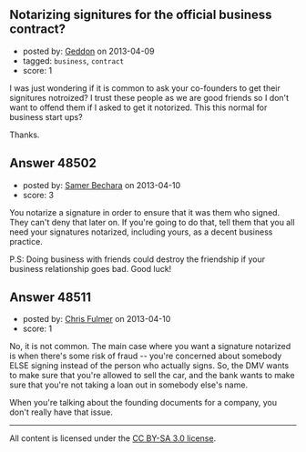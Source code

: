 ## Notarizing signitures for the official business contract?

- posted by: [Geddon](https://stackexchange.com/users/-1/22516-geddon) on 2013-04-09
- tagged: `business`, `contract`
- score: 1

I was just wondering if it is common to ask your co-founders to get their signitures notroized? I trust these people as we are good friends so I don't want to offend them if I asked to get it notorized. This this normal for business start ups?

Thanks.


## Answer 48502

- posted by: [Samer Bechara](https://stackexchange.com/users/-1/25769-samer-bechara) on 2013-04-10
- score: 3

You notarize a signature in order to ensure that it was them who signed. They can't deny that later on. If you're going to do that, tell them that you all need your signatures notarized, including yours, as a decent business practice.

P.S: Doing business with friends could destroy the friendship if your business relationship goes bad. Good luck! 


## Answer 48511

- posted by: [Chris Fulmer](https://stackexchange.com/users/-1/17026-chris-fulmer) on 2013-04-10
- score: 1

No, it is not common.  The main case where you want a signature notarized is when there's some risk of fraud -- you're concerned about somebody ELSE signing instead of the person who actually signs.  So, the DMV wants to make sure that you're allowed to sell the car, and the bank wants to make sure that you're not taking a loan out in somebody else's name.

When you're talking about the founding documents for a company, you don't really have that issue. 






---

All content is licensed under the [CC BY-SA 3.0 license](https://creativecommons.org/licenses/by-sa/3.0/).
